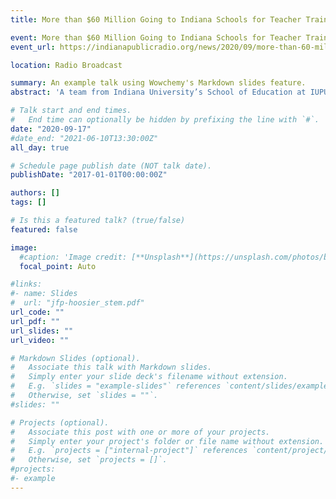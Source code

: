 ```yaml
---
title: More than $60 Million Going to Indiana Schools for Teacher Training, Remote Learning

event: More than $60 Million Going to Indiana Schools for Teacher Training, Remote Learning
event_url: https://indianapublicradio.org/news/2020/09/more-than-60-million-going-to-indiana-schools-for-teacher-training-remote-learning/

location: Radio Broadcast

summary: An example talk using Wowchemy's Markdown slides feature.
abstract: 'A team from Indiana University’s School of Education at IUPUI is creating a digital remote learning hub using the funding. Jeremy Price is a professor of technology, innovation and pedagogy, and says his team’s digital hub will focus on providing more equitable solutions for students. “With tutorials, model lesson plans, and mini courses to address the challenges of remote and hybrid learning due to COVID-19,” he said.'

# Talk start and end times.
#   End time can optionally be hidden by prefixing the line with `#`.
date: "2020-09-17"
#date_end: "2021-06-10T13:30:00Z"
all_day: true

# Schedule page publish date (NOT talk date).
publishDate: "2017-01-01T00:00:00Z"

authors: []
tags: []

# Is this a featured talk? (true/false)
featured: false

image:
  #caption: 'Image credit: [**Unsplash**](https://unsplash.com/photos/bzdhc5b3Bxs)'
  focal_point: Auto

#links:
#- name: Slides
#  url: "jfp-hoosier_stem.pdf"
url_code: ""
url_pdf: ""
url_slides: ""
url_video: ""

# Markdown Slides (optional).
#   Associate this talk with Markdown slides.
#   Simply enter your slide deck's filename without extension.
#   E.g. `slides = "example-slides"` references `content/slides/example-slides.md`.
#   Otherwise, set `slides = ""`.
#slides: ""

# Projects (optional).
#   Associate this post with one or more of your projects.
#   Simply enter your project's folder or file name without extension.
#   E.g. `projects = ["internal-project"]` references `content/project/deep-learning/index.md`.
#   Otherwise, set `projects = []`.
#projects:
#- example
---
```

